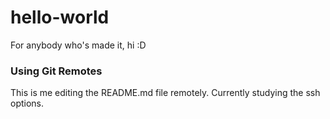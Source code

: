 # hello-world

For anybody who's made it, hi :D

### Using Git Remotes

This is me editing the README.md file remotely. Currently studying the ssh options.
